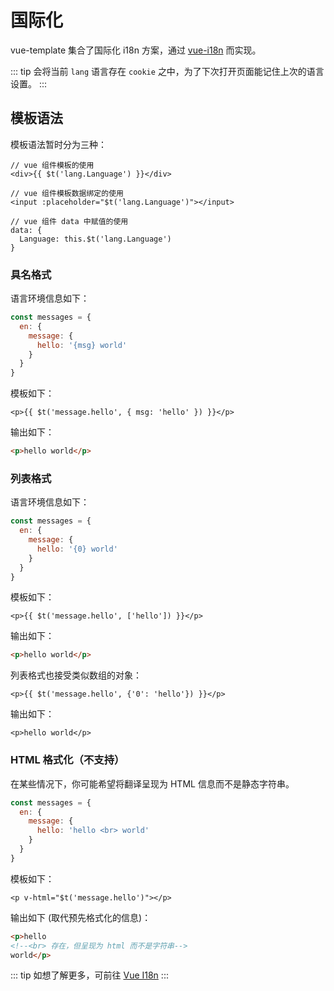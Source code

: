 # 国际化

vue-template 集合了国际化 i18n 方案，通过 [vue-i18n](https://github.com/kazupon/vue-i18n) 而实现。

::: tip
会将当前 `lang` 语言存在 `cookie` 之中，为了下次打开页面能记住上次的语言设置。
:::

## 模板语法

模板语法暂时分为三种：

``` vue
// vue 组件模板的使用
<div>{{ $t('lang.Language') }}</div>

// vue 组件模板数据绑定的使用
<input :placeholder="$t('lang.Language')"></input>

// vue 组件 data 中赋值的使用
data: {
  Language: this.$t('lang.Language')
}
```

### 具名格式

语言环境信息如下：

``` js
const messages = {
  en: {
    message: {
      hello: '{msg} world'
    }
  }
}
```

模板如下：

``` vue
<p>{{ $t('message.hello', { msg: 'hello' }) }}</p>
```

输出如下：

``` html
<p>hello world</p>
```

### 列表格式

语言环境信息如下：

``` js
const messages = {
  en: {
    message: {
      hello: '{0} world'
    }
  }
}
```

模板如下：

``` vue
<p>{{ $t('message.hello', ['hello']) }}</p>
```

输出如下：

``` html
<p>hello world</p>
```

列表格式也接受类似数组的对象：

```
<p>{{ $t('message.hello', {'0': 'hello'}) }}</p>
```

输出如下：

```
<p>hello world</p>
```

### HTML 格式化（不支持）

在某些情况下，你可能希望将翻译呈现为 HTML 信息而不是静态字符串。

``` js
const messages = {
  en: {
    message: {
      hello: 'hello <br> world'
    }
  }
}
```

模板如下：

``` vue
<p v-html="$t('message.hello')"></p>
```

输出如下 (取代预先格式化的信息)：

``` html
<p>hello
<!--<br> 存在，但呈现为 html 而不是字符串-->
world</p>
```

::: tip
如想了解更多，可前往 [Vue I18n](https://kazupon.github.io/vue-i18n/zh/)
:::
